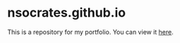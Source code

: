 # nsocrates.github.io
This is a repository for my portfolio. You can view it [here](http://nsocrates.com).
